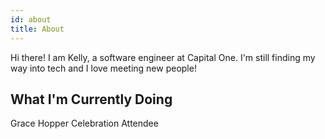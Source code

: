 ```yaml
---
id: about
title: About
---
```


Hi there! I am Kelly, a software engineer at Capital One. I'm still finding my way into tech and I love meeting new people!

## What I'm Currently Doing

Grace Hopper Celebration Attendee
